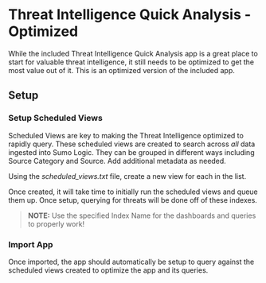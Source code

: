 # Threat Intelligence Quick Analysis - Optimized

While the included Threat Intelligence Quick Analysis app is a great place to start for valuable threat intelligence, it still needs to be optimized to get the most value out of it.  This is an optimized version of the included app.

## Setup

### Setup Scheduled Views

Scheduled Views are key to making the Threat Intelligence optimized to rapidly query.  These scheduled views are created to search across *all* data ingested into Sumo Logic. They can be grouped in different ways including Source Category and Source.  Add additional metadata as needed.  

Using the *scheduled_views.txt* file, create a new view for each in the list.

Once created, it will take time to initially run the scheduled views and queue them up.  Once setup, querying for threats will be done off of these indexes. 

>**NOTE:**
Use the specified Index Name for the dashboards and queries to properly work!

### Import App

Once imported, the app should automatically be setup to query against the scheduled views created to optimize the app and its queries.